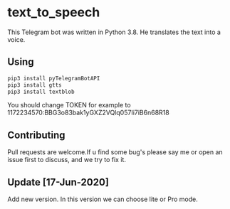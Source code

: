 # text_to_speech
This Telegram bot was written in Python 3.8. He translates the text into a voice.

## Using
```python
pip3 install pyTelegramBotAPI
pip3 install gtts
pip3 install textblob
```
You should change TOKEN for example to 1172234570:BBG3o83bak1yGXZ2VQlq057Ii7iB6n68R18

## Contributing
Pull requests are welcome.If u find some bug's please say me or open an issue first to discuss, and we try to fix it.

## Update [17-Jun-2020]
Add new version. In this version we can choose lite or Pro mode.
